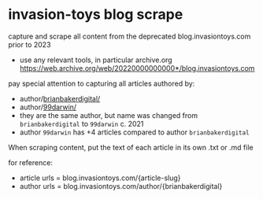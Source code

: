 # invasion-toys blog scrape

capture and scrape all content from the deprecated blog.invasiontoys.com prior to 2023
- use any relevant tools, in particular archive.org https://web.archive.org/web/20220000000000*/blog.invasiontoys.com


pay special attention to capturing all articles authored by: 
- author/[brianbakerdigital/](https://web.archive.org/web/20211021175820/https://blog.invasiontoys.com/author/brianbakerdigital/)
- author/[99darwin/](https://web.archive.org/web/20220819195815/https://blog.invasiontoys.com/author/99darwin/)
- they are the same author, but name was changed from `brianbakerdigital` to `99darwin`  c. 2021
- author `99darwin` has +4 articles compared to author `brianbakerdigital` 


When scraping content, put the text of each article in its own .txt or .md file


for reference: 
- article urls = blog.invasiontoys.com/{article-slug} 
- author urls = blog.invasiontoys.com/author/{brianbakerdigital}
